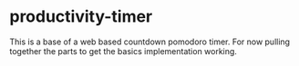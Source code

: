 # productivity-timer
This is a base of a web based countdown pomodoro timer. For now pulling together the parts to get the basics implementation working.
